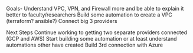 Goals-
Understand VPC, VPN, and Firewall more and be able to explain it better to faculty/researchers
Build some automation to create a VPC (terraform? ansible?)
Connect big 3 providers

Next Steps
Continue working to getting two separate providers connected (GCP and AWS)
Start building some automation or at least understand automations other have created
Build 3rd connection with Azure